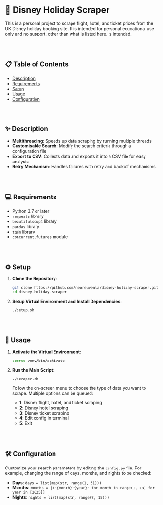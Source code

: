 # 🏰 Disney Holiday Scraper

This is a personal project to scrape flight, hotel, and ticket prices from the UK Disney holiday booking site. It is intended for personal educational use only and no support, other than what is listed here, is intended.

<br></br>
## 📋 Table of Contents

- [Description](#-description)
- [Requirements](#-requirements)
- [Setup](#-setup)
- [Usage](#-usage)
- [Configuration](#-configuration)


<br></br>
## ✨ Description
 
- **Multithreading**: Speeds up data scraping by running multiple threads
- **Customisable Search**: Modify the search criteria through a configuration file
- **Export to CSV**: Collects data and exports it into a CSV file for easy analysis
- **Retry Mechanism**: Handles failures with retry and  backoff mechanisms

<br></br>
## 💻 Requirements

- Python 3.7 or later
- `requests` library
- `beautifulsoup4` library
- `pandas` library
- `tqdm` library
- `concurrent.futures` module

<br></br>
## ⚙️ Setup

1. **Clone the Repository**:

    ```bash
    git clone https://github.com/neoreuvenla/disney-holiday-scraper.git
    cd disney-holiday-scraper
    ```

2. **Setup Virtual Environment and Install Dependencies**:

    ```bash
    ./setup.sh
    ```

<br></br>
## 🚀 Usage

1. **Activate the Virtual Environment**:

    ```bash
    source venv/bin/activate
    ```

2. **Run the Main Script**:

    ```bash
    ./scraper.sh
    ```

    Follow the on-screen menu to choose the type of data you want to scrape. Multiple options can be queued:
    - **1**: Disney flight, hotel, and ticket scraping
    - **2**: Disney hotel scraping
    - **3**: Disney ticket scraping
    - **4**: Edit config in terminal
    - **5**: Exit

<br></br>
## 🛠️ Configuration

Customize your search parameters by editing the `config.py` file. For example, changing the range of days, months, and nights to be checked:

- **Days**: `days = list(map(str, range(1, 31)))`
- **Months**: `months = [f'{month}^{year}' for month in range(1, 13) for year in [2025]]`
- **Nights**: `nights = list(map(str, range(7, 15)))`